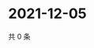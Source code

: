# 2021-12-05

共 0 条

<!-- BEGIN WEIBO -->
<!-- 最后更新时间 Sun Dec 05 2021 20:23:02 GMT+0800 (China Standard Time) -->

<!-- END WEIBO -->

